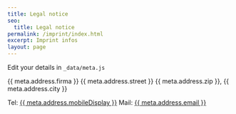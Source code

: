 ```yaml
---
title: Legal notice
seo:
  title: Legal notice
permalink: /imprint/index.html
excerpt: Imprint infos
layout: page
---
```


Edit your details in `_data/meta.js`

{{ meta.address.firma }}
{{ meta.address.street }}
{{ meta.address.zip }}, {{ meta.address.city }}

Tel: <a href="tel:{{ meta.address.mobileCall }}">{{ meta.address.mobileDisplay }}</a>
Mail: <a href="mailto:{{ meta.address.email }}">{{ meta.address.email }}</a>

